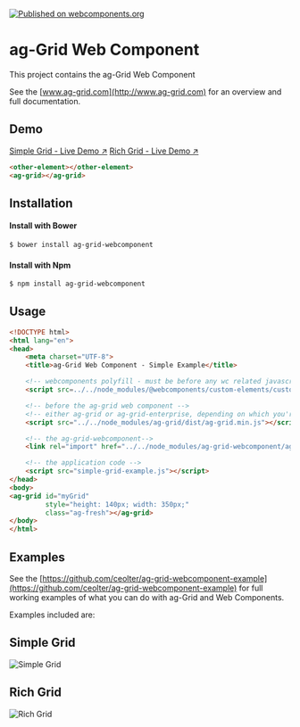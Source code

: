 [![Published on webcomponents.org](https://img.shields.io/badge/webcomponents.org-published-blue.svg)](https://www.webcomponents.org/element/owner/my-element)

# ag-Grid Web Component

This project contains the ag-Grid Web Component 

See the [www.ag-grid.com](http://www.ag-grid.com) for an overview and full documentation.

## Demo

[Simple Grid - Live Demo ↗](https://www.ag-grid.com/best-web-component-data-grid/examples/simple-grid/simple-grid-example.html)
[Rich Grid - Live Demo ↗](https://www.ag-grid.com/best-web-component-data-grid/examples/simple-grid/rich-grid-example.html)

<!--
```
<custom-element-demo>
  <template>
    <script src="https://cdnjs.cloudflare.com/ajax/libs/custom-elements/1.0.0/custom-elements.min.js"></script>
    <script src="https://cdnjs.cloudflare.com/ajax/libs/ag-grid/11.0.0/ag-grid.min.js"></script>
    
    <link rel="import" href="ag-grid.html">
    <next-code-block></next-code-block>
  </template>
</custom-element-demo>
```
-->
```html
<other-element></other-element>
<ag-grid></ag-grid>
```

## Installation 

#### Install with Bower
```sh
$ bower install ag-grid-webcomponent
```

#### Install with Npm
```sh
$ npm install ag-grid-webcomponent
```

## Usage 

```html
<!DOCTYPE html>
<html lang="en">
<head>
    <meta charset="UTF-8">
    <title>ag-Grid Web Component - Simple Example</title>

    <!-- webcomponents polyfill - must be before any wc related javascript is executed -->
    <script src=../../node_modules/@webcomponents/custom-elements/custom-elements.min.js></script>

    <!-- before the ag-grid web component -->
    <!-- either ag-grid or ag-grid-enterprise, depending on which you're using -->
    <script src="../../node_modules/ag-grid/dist/ag-grid.min.js"></script>

    <!-- the ag-grid-webcomponent-->
    <link rel="import" href="../../node_modules/ag-grid-webcomponent/ag-grid.html">

    <!-- the application code -->
    <script src="simple-grid-example.js"></script>
</head>
<body>
<ag-grid id="myGrid"
         style="height: 140px; width: 350px;"
         class="ag-fresh"></ag-grid>
</body>
</html>
```

## Examples

See the [https://github.com/ceolter/ag-grid-webcomponent-example](https://github.com/ceolter/ag-grid-webcomponent-example) for full 
working examples of what you can do with ag-Grid and Web Components.

Examples included are:

## Simple Grid 
![Simple Grid](https://github.com/ceolter/ag-grid-webcomponent-example/blob/master/docs/simple.png?raw=true "Rich Grid")
## Rich Grid 
![Rich Grid](https://github.com/ceolter/ag-grid-webcomponent-example/blob/master/docs/rich.png?raw=true "Rich Grid")
